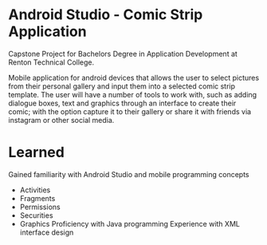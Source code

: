 # Android Studio - Comic Strip Application

Capstone Project for Bachelors Degree in Application Development at Renton Technical College. 

Mobile application for android devices that allows the user to select pictures from their personal gallery and input them into a selected comic strip template. The user will have a number of tools to work with, such as adding dialogue boxes, text and graphics through an interface to create their comic; with the option capture it to their gallery or share it with friends via instagram or other social media. 

# Learned
Gained familiarity with Android Studio and mobile programming concepts
  - Activities
  - Fragments
  - Permissions
  - Securities
  - Graphics
Proficiency with Java programming
Experience with XML interface design

